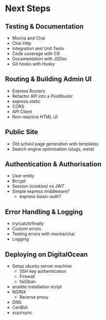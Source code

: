 # Next Steps

## Testing & Documentation

* Mocha and Chai
* Chai Http
* Integration and Unit Tests
* Code coverage with C8
* Documentation with JSDoc
* Git hooks with Husky

## Routing & Building Admin UI

* Express Routers
* Refactor API into a PostRouter
* express.static
* CORS
* API Client
* Non-reactive HTML UI

## Public Site

* Old school page generation with templates
* Search engine optimisation (slugs, meta)

## Authentication & Authorisation

* User entity
* Bcrypt
* Session (cookies) vs JWT
* Simple express middleware?
  * express-basic-auth?

## Error Handling & Logging

* try/catch/finally
* Custom errors
* Testing errors with mocha/chai
* Logging

## Deploying on DigitalOcean

* Setup ubuntu server machine
  * SSH key authentication
  * Firewall
  * fail2ban
* ansible installation script
* NGINX
  * Reverse proxy
* DNS
* CertBot
* scp/rsync